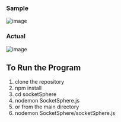 ### Sample
![image](https://github.com/user-attachments/assets/4e5c9f7c-2404-480e-9e8f-baf3fa3370e6)
### Actual
![image](https://github.com/user-attachments/assets/c0a34ab4-d835-4edc-a6b1-c4ec49d51185)

## To Run the Program 
1. clone the repository 
2. npm install
3. cd socketSphere
4. nodemon SocketSphere.js 
5. or from the main directory 
6. nodemon SocketSphere/socketSphere.js
